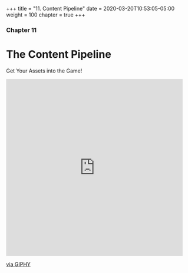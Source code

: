 +++
title = "11. Content Pipeline"
date = 2020-03-20T10:53:05-05:00
weight = 100
chapter = true
+++

### Chapter 11

# The Content Pipeline

Get Your Assets into the Game!

<iframe src="https://giphy.com/embed/k5b6fkFnSA3yo" width="479" height="480" frameBorder="0" class="giphy-embed" allowFullScreen></iframe><p><a href="https://giphy.com/gifs/sonymusicperu-mariobross-k5b6fkFnSA3yo">via GIPHY</a></p>